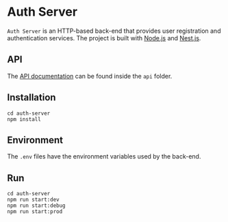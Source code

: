# Auth Server

`Auth Server` is an HTTP-based back-end that provides user registration and authentication services. The project is built with [Node.js](https://nodejs.org/) and [Nest.js](https://nestjs.com/).

## API

The [API documentation](https://adcimon.github.io/auth-server/api/) can be found inside the `api` folder.

## Installation

```
cd auth-server
npm install
```

## Environment

The `.env` files have the environment variables used by the back-end.

## Run

```
cd auth-server
npm run start:dev
npm run start:debug
npm run start:prod
```